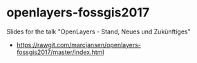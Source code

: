 # openlayers-fossgis2017
Slides for the talk "OpenLayers - Stand, Neues und Zukünftiges"

* https://rawgit.com/marcjansen/openlayers-fossgis2017/master/index.html
